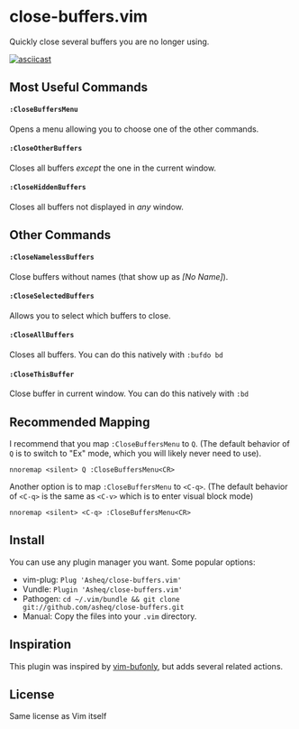# close-buffers.vim

Quickly close several buffers you are no longer using.

[![asciicast](https://asciinema.org/a/Q4nw2vqtuXE5X23vUtPw1PsFO.png)](https://asciinema.org/a/Q4nw2vqtuXE5X23vUtPw1PsFO)

## Most Useful Commands

#### `:CloseBuffersMenu`
   Opens a menu allowing you to choose one of the other commands.
    
#### `:CloseOtherBuffers`
   Closes all buffers *except* the one in the current window.
    
#### `:CloseHiddenBuffers`
   Closes all buffers not displayed in *any* window.
    
## Other Commands

#### `:CloseNamelessBuffers`
   Close buffers without names (that show up as *[No Name]*).
    
#### `:CloseSelectedBuffers`
   Allows you to select which buffers to close.

#### `:CloseAllBuffers`
   Closes all buffers. You can do this natively with `:bufdo bd`

#### `:CloseThisBuffer`
   Close buffer in current window. You can do this natively with `:bd`

## Recommended Mapping

I recommend that you map `:CloseBuffersMenu` to `Q`. (The default behavior of `Q` is to switch to "Ex" mode, which you will likely never need to use).

    nnoremap <silent> Q :CloseBuffersMenu<CR>

Another option is to map `:CloseBuffersMenu` to `<C-q>`. (The default behavior of `<C-q>` is the same as `<C-v>` which is to enter visual block mode)

    nnoremap <silent> <C-q> :CloseBuffersMenu<CR>
    
## Install
You can use any plugin manager you want. Some popular options:

- vim-plug: `Plug 'Asheq/close-buffers.vim'`
- Vundle: `Plugin 'Asheq/close-buffers.vim'`
- Pathogen: `cd ~/.vim/bundle && git clone git://github.com/asheq/close-buffers.git`
- Manual: Copy the files into your `.vim` directory.

## Inspiration
This plugin was inspired by [vim-bufonly](https://github.com/schickling/vim-bufonly), but adds
several related actions.

## License
Same license as Vim itself
